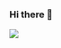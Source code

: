 ### Hi there 👋

<!--
**sivqnov/sivqnov** is a ✨ _special_ ✨ repository because its `README.md` (this file) appears on your GitHub profile.

Here are some ideas to get you started:

- 🔭 I’m currently working on ...
- 🌱 I’m currently learning ...
- 👯 I’m looking to collaborate on ...
- 🤔 I’m looking for help with ...
- 💬 Ask me about ...
- 📫 How to reach me: ...
- 😄 Pronouns: ...
- ⚡ Fun fact: ...
-->
<img src="http://sun9-73.userapi.com/s/v1/if1/WCkhF80z6s3m-6EGeApNOniyAbGFq1hjnwHpu7rqvxYtPxu3KG9iTNrOzbzBn_Tk-DbPyNLo.jpg?size=200x200&quality=96&crop=0,37,1006,1006&ava=1">
